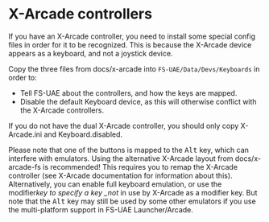 # X-Arcade controllers

If you have an X-Arcade controller, you need to install some special config
files in order for it to be recognized. This is because the X-Arcade device
appears as a keyboard, and not a joystick device.

Copy the three files from docs/x-arcade into `FS-UAE/Data/Devs/Keyboards` in
order to:

- Tell FS-UAE about the controllers, and how the keys are mapped.
- Disable the default Keyboard device, as this will otherwise conflict with the
  X-Arcade controllers.

If you do not have the dual X-Arcade controller, you should only copy
X-Arcade.ini and Keyboard.disabled.

Please note that one of the buttons is mapped to the <kbd>Alt</kbd> key, which
can interfere with emulators. Using the alternative X-Arcade layout from
docs/x-arcade-fs is recommended! This requires you to remap the X-Arcade
controller (see X-Arcade documentation for information about this).
Alternatively, you can enable full keyboard emulation, or use the modifier*key
to specify a key \_not* in use by X-Arcade as a modifier key. But note that the
<kbd>Alt</kbd> key may still be used by some other emulators if you use the
multi-platform support in FS-UAE Launcher/Arcade.

